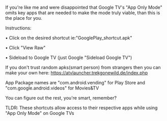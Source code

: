 If you're like me and were disappointed that Google TV's "App Only Mode" omits key apps that are needed to make the mode truly viable, than this is the place for you. 

Instructions:

• Click on the desired shortcut ie:"GooglePlay_shortcut.apk"

• Click "View Raw"

• Sideload to Google TV (just Google "Sideload Google TV")

If you don't trust random apks(smart person) from strangers then you can make your own here: 
https://atvlauncher.trekgonewild.de/index.php

App Package names are "com.android.vending" for Play Store and "com.google.android.videos" for Movies&TV

You can figure out the rest, you're smart, remember?


TLDR: These shortcuts allow access to their respective apps while using "App Only Mode" on Google TVs
